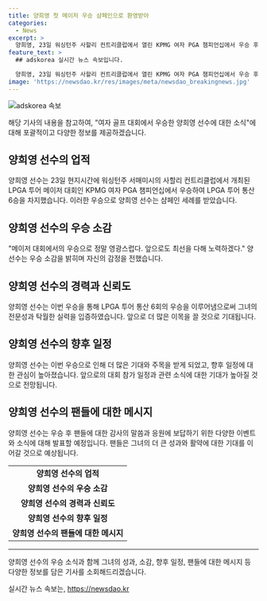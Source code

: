 ```yaml
---
title: 양희영 첫 메이저 우승 샴페인으로 환영받아
categories:
  - News
excerpt: >
  양희영, 23일 워싱턴주 사할리 컨트리클럽에서 열린 KPMG 여자 PGA 챔피언십에서 우승 후 샴페인 세례. LPGA 투어 6승 및 첫 메이저 우승.
feature_text: >
  ## adskorea 실시간 뉴스 속보입니다.

  양희영, 23일 워싱턴주 사할리 컨트리클럽에서 열린 KPMG 여자 PGA 챔피언십에서 우승 후 샴페인 세례. LPGA 투어 6승 및 첫 메이저 우승.
image: 'https://newsdao.kr/res/images/meta/newsdao_breakingnews.jpg'
---
```


<p><img src="https://newsdao.kr/res/images/meta/newsdao_breakingnews.jpg" alt="adskorea 속보" /></p>

<p>해당 기사의 내용을 참고하여, "여자 골프 대회에서 우승한 양희영 선수에 대한 소식"에 대해 포괄적이고 다양한 정보를 제공하겠습니다. </p>

<h2 data-ke-size="size26">양희영 선수의 업적</h2>

<p data-ke-size="size16">양희영 선수는 23일 현지시간에 워싱턴주 서매미시의 사할리 컨트리클럽에서 개최된 LPGA 투어 메이저 대회인 KPMG 여자 PGA 챔피언십에서 우승하여 LPGA 투어 통산 6승을 차지했습니다. 이러한 우승으로 양희영 선수는 샴페인 세례를 받았습니다. </p>

<h2 data-ke-size="size26">양희영 선수의 우승 소감</h2>

<p data-ke-size="size16">"메이저 대회에서의 우승으로 정말 영광스럽다. 앞으로도 최선을 다해 노력하겠다." 양 선수는 우승 소감을 밝히며 자신의 감정을 전했습니다.</p>

<h2 data-ke-size="size26">양희영 선수의 경력과 신뢰도</h2>

<p data-ke-size="size16">양희영 선수는 이번 우승을 통해 LPGA 투어 통산 6회의 우승을 이루어냄으로써 그녀의 전문성과 탁월한 실력을 입증하였습니다. 앞으로 더 많은 이목을 끌 것으로 기대됩니다.</p>

<h2 data-ke-size="size26">양희영 선수의 향후 일정</h2>

<p data-ke-size="size16">양희영 선수는 이번 우승으로 인해 더 많은 기대와 주목을 받게 되었고, 향후 일정에 대한 관심이 높아졌습니다. 앞으로의 대회 참가 일정과 관련 소식에 대한 기대가 높아질 것으로 전망됩니다.</p>

<h2 data-ke-size="size26">양희영 선수의 팬들에 대한 메시지</h2>

<p data-ke-size="size16">양희영 선수는 우승 후 팬들에 대한 감사의 말씀과 응원에 보답하기 위한 다양한 이벤트와 소식에 대해 발표할 예정입니다. 팬들은 그녀의 더 큰 성과와 활약에 대한 기대를 이어갈 것으로 예상됩니다.</p>

<table>
  <tr>
    <td style="text-align: center; height: 17px;"><b>양희영 선수의 업적</b></td>
  </tr>
  <tr>
    <td style="text-align: center; height: 17px;"><b>양희영 선수의 우승 소감</b></td>
  </tr>
  <tr>
    <td style="text-align: center; height: 17px;"><b>양희영 선수의 경력과 신뢰도</b></td>
  </tr>
  <tr>
    <td style="text-align: center; height: 17px;"><b>양희영 선수의 향후 일정</b></td>
  </tr>
  <tr>
    <td style="text-align: center; height: 17px;"><b>양희영 선수의 팬들에 대한 메시지</b></td>
  </tr>
</table>

<hr>

<p>양희영 선수의 우승 소식과 함께 그녀의 성과, 소감, 향후 일정, 팬들에 대한 메시지 등 다양한 정보를 담은 기사를 소회해드리겠습니다.</p>
실시간 뉴스 속보는, <a href="https://newsdao.kr" rel="dofollow">https://newsdao.kr</a>


